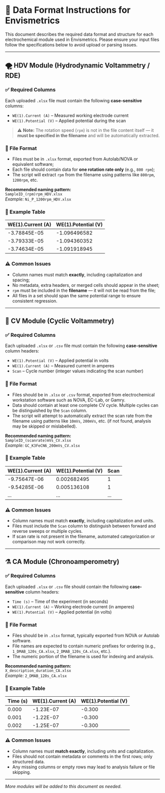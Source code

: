 # 📁 Data Format Instructions for Envismetrics

This document describes the required data format and structure for each electrochemical module used in Envismetrics. Please ensure your input files follow the specifications below to avoid upload or parsing issues.

---

## 🌪️ HDV Module (Hydrodynamic Voltammetry / RDE)

### ✅ Required Columns

Each uploaded `.xlsx` file must contain the following **case-sensitive** columns:

- `WE(1).Current (A)` – Measured working electrode current  
- `WE(1).Potential (V)` – Applied potential during the scan  

> ⚠️ **Note:** The rotation speed (`rpm`) is not in the file content itself — it **must be specified in the filename** and will be automatically extracted.

### 📁 File Format

- Files must be in `.xlsx` format, exported from Autolab/NOVA or equivalent software;
- Each file should contain data for **one rotation rate only** (e.g., `800 rpm`);
- The script will extract `rpm` from the filename using patterns like `800rpm`, `1200rpm`, etc.

**Recommended naming pattern:**  
`SampleID_(rpm)rpm_HDV.xlsx`  
*Example:* `Ni_P_1200rpm_HDV.xlsx`

### 🧪 Example Table

| WE(1).Current (A) | WE(1).Potential (V) |
|-------------------|---------------------|
| -3.78845E-05      | -1.096496582        |
| -3.79333E-05      | -1.094360352        |
| -3.74634E-05      | -1.091918945        |

### ⚠️ Common Issues

- Column names must match **exactly**, including capitalization and spacing;
- No metadata, extra headers, or merged cells should appear in the sheet;
- `rpm` must be included in the **filename** — it will not be read from the file;
- All files in a set should span the same potential range to ensure consistent regression.

---

## 🔁 CV Module (Cyclic Voltammetry)

### ✅ Required Columns

Each uploaded `.xlsx` or `.csv` file must contain the following **case-sensitive** column headers:

- `WE(1).Potential (V)` – Applied potential in volts  
- `WE(1).Current (A)` – Measured current in amperes  
- `Scan` – Cycle number (integer values indicating the scan number)

### 📁 File Format

- Files should be in `.xlsx` or `.csv` format, exported from electrochemical workstation software such as NOVA, EC-Lab, or Gamry.
- Data should contain at least one complete CV cycle. Multiple cycles can be distinguished by the `Scan` column.
- The script will attempt to automatically extract the scan rate from the filename using patterns like `10mVs`, `200mVs`, etc. (if not found, analysis may be skipped or mislabelled).

**Recommended naming pattern:**  
`SampleID_(scanrate)mVs_CV.xlsx`  
*Example:* `GC_K3FeCN6_200mVs_CV.xlsx`

### 🧪 Example Table

| WE(1).Current (A) | WE(1).Potential (V) | Scan |
|-------------------|----------------------|------|
| -9.75647E-06      | 0.002682495          | 1    |
| -9.54285E-06      | 0.005136108          | 1    |
| ...               | ...                  | ...  |

### ⚠️ Common Issues

- Column names must match **exactly**, including capitalization and units.
- Files must include the `Scan` column to distinguish between forward and reverse sweeps or multiple cycles.
- If scan rate is not present in the filename, automated categorization or comparison may not work correctly.

---

## ⚗️ CA Module (Chronoamperometry)

### ✅ Required Columns

Each uploaded `.xlsx` or `.csv` file should contain the following **case-sensitive** column headers:

- `Time (s)` – Time of the experiment (in seconds)  
- `WE(1).Current (A)` – Working electrode current (in amperes)  
- `WE(1).Potential (V)` – Applied potential (in volts)  

### 📁 File Format

- Files should be in `.xlsx` format, typically exported from NOVA or Autolab software.
- File names are expected to contain numeric prefixes for ordering (e.g., `1_DMAB_120s_CA.xlsx`, `2_DMAB_120s_CA.xlsx`, etc.).
- The numeric portion of the filename is used for indexing and analysis.

**Recommended naming pattern:**  
`X_description_duration_CA.xlsx`  
*Example:* `2_DMAB_120s_CA.xlsx`

### 🧪 Example Table

| Time (s) | WE(1).Current (A) | WE(1).Potential (V) |
|----------|-------------------|----------------------|
| 0.000    | -1.23E-07         | -0.300               |
| 0.001    | -1.22E-07         | -0.300               |
| 0.002    | -1.25E-07         | -0.300               |

### ⚠️ Common Issues

- Column names must **match exactly**, including units and capitalization.
- Files should not contain metadata or comments in the first rows; only structured data.
- Any missing columns or empty rows may lead to analysis failure or file skipping.
---

*More modules will be added to this document as needed.*
